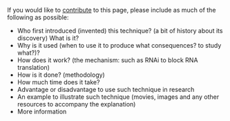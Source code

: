 <div>

If you would like to [contribute](contribute) to this page, please
include as much of the following as possible:

</div>

-   Who first introduced (invented) this technique? (a bit of history
    about its discovery) What is it?
-   Why is it used (when to use it to produce what consequences? to
    study what?)?
-   How does it work? (the mechanism: such as RNAi to block RNA
    translation)
-   How is it done? (methodology)
-   How much time does it take?
-   Advantage or disadvantage to use such technique in research
-   An example to illustrate such technique (movies, images and any
    other resources to accompany the explanation)
-   More information
